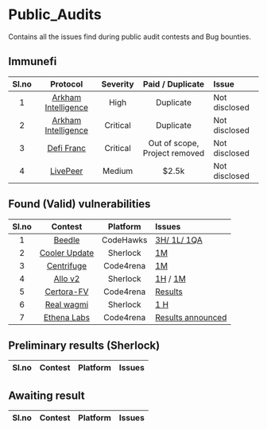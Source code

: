 # Public_Audits
Contains all the issues find during public audit contests and Bug bounties.


## Immunefi

|Sl.no|Protocol|Severity|Paid / Duplicate|Issue|
|:-:|:-:|:-:|:-:|:--
|1|[Arkham Intelligence](https://immunefi.com/bounty/arkham/)|High|Duplicate|Not disclosed|
|2|[Arkham Intelligence](https://immunefi.com/bounty/arkham/)|Critical|Duplicate|Not disclosed|
|3|[Defi Franc](https://www.defifranc.com/)|Critical|Out of scope, Project removed|Not disclosed|
|4|[LivePeer](https://immunefi.com/bounty/livepeer/)|Medium| $2.5k |Not disclosed|



## Found (Valid) vulnerabilities


|Sl.no|Contest|Platform|Issues|
|:-:|:-:|:-:|:--
|1|[Beedle](https://www.codehawks.com/contests/clkbo1fa20009jr08nyyf9wbx)|CodeHawks|[3H/ 1L/ 1QA](https://github.com/Abelaby/Public_Audits/blob/main/Audits/CodeHawks/Beedle/Findings.md)|
|2|[Cooler Update](https://audits.sherlock.xyz/contests/107)|Sherlock|[1M](https://github.com/sherlock-audit/2023-08-cooler-judging/issues/100)|
|3|[Centrifuge](https://code4rena.com/contests/2023-09-centrifuge#top)|Code4rena|[1M](https://github.com/code-423n4/2023-09-centrifuge-findings/issues/542)|
|4|[Allo v2](https://audits.sherlock.xyz/contests/109)|Sherlock|[1H](https://github.com/sherlock-audit/2023-09-Gitcoin-judging/issues/582) / [1M](https://github.com/sherlock-audit/2023-09-Gitcoin-judging/issues/751)|
|5|[Certora-FV](https://code4rena.com/contests/2023-08-certora-gmx-formal-verification)|Code4rena|[Results]( https://docs.google.com/spreadsheets/d/1vXgsXgmfoD4ibqfL6dR018fXYJqXT6li-i1OrF424NA/edit#gid=1970712821)|
|6|[Real wagmi](https://audits.sherlock.xyz/contests/118)|Sherlock|[1 H](https://github.com/sherlock-audit/2023-10-real-wagmi-judging/issues)|
|7|[Ethena Labs](https://code4rena.com/contests/2023-10-ethena-labs#top)|Code4rena|[Results announced]()|



## Preliminary results (Sherlock)

|Sl.no|Contest|Platform|Issues|
|:-:|:-:|:-:|:--

## Awaiting result

|Sl.no|Contest|Platform|Issues|
|:-:|:-:|:-:|:--
